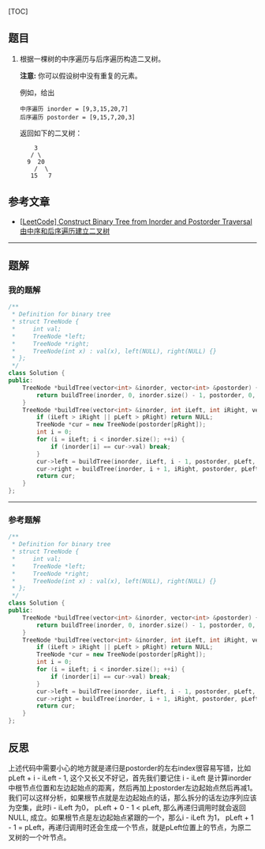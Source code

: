 [TOC]
## 题目

1. 根据一棵树的中序遍历与后序遍历构造二叉树。

   **注意:**
   你可以假设树中没有重复的元素。
   
   例如，给出
   
   ```
   中序遍历 inorder = [9,3,15,20,7]
   后序遍历 postorder = [9,15,7,20,3]
   ```
   
   返回如下的二叉树：
   
   ```
       3
      / \
     9  20
       /  \
      15   7
   ```
   
## 参考文章
- [[LeetCode\] Construct Binary Tree from Inorder and Postorder Traversal 由中序和后序遍历建立二叉树](https://www.cnblogs.com/grandyang/p/4296193.html)

***
## 题解

### 我的题解

```c++
/**
 * Definition for binary tree
 * struct TreeNode {
 *     int val;
 *     TreeNode *left;
 *     TreeNode *right;
 *     TreeNode(int x) : val(x), left(NULL), right(NULL) {}
 * };
 */
class Solution {
public:
    TreeNode *buildTree(vector<int> &inorder, vector<int> &postorder) {
        return buildTree(inorder, 0, inorder.size() - 1, postorder, 0, postorder.size() - 1);
    }
    TreeNode *buildTree(vector<int> &inorder, int iLeft, int iRight, vector<int> &postorder, int pLeft, int pRight) {
        if (iLeft > iRight || pLeft > pRight) return NULL;
        TreeNode *cur = new TreeNode(postorder[pRight]);
        int i = 0;
        for (i = iLeft; i < inorder.size(); ++i) {
            if (inorder[i] == cur->val) break;
        }
        cur->left = buildTree(inorder, iLeft, i - 1, postorder, pLeft, pLeft + i - iLeft - 1);
        cur->right = buildTree(inorder, i + 1, iRight, postorder, pLeft + i - iLeft, pRight - 1);
        return cur;
    }
};
```

***
### 参考题解
```c++
/**
 * Definition for binary tree
 * struct TreeNode {
 *     int val;
 *     TreeNode *left;
 *     TreeNode *right;
 *     TreeNode(int x) : val(x), left(NULL), right(NULL) {}
 * };
 */
class Solution {
public:
    TreeNode *buildTree(vector<int> &inorder, vector<int> &postorder) {
        return buildTree(inorder, 0, inorder.size() - 1, postorder, 0, postorder.size() - 1);
    }
    TreeNode *buildTree(vector<int> &inorder, int iLeft, int iRight, vector<int> &postorder, int pLeft, int pRight) {
        if (iLeft > iRight || pLeft > pRight) return NULL;
        TreeNode *cur = new TreeNode(postorder[pRight]);
        int i = 0;
        for (i = iLeft; i < inorder.size(); ++i) {
            if (inorder[i] == cur->val) break;
        }
        cur->left = buildTree(inorder, iLeft, i - 1, postorder, pLeft, pLeft + i - iLeft - 1);
        cur->right = buildTree(inorder, i + 1, iRight, postorder, pLeft + i - iLeft, pRight - 1);
        return cur;
    }
};
```


## 反思

上述代码中需要小心的地方就是递归是postorder的左右index很容易写错，比如 pLeft + i - iLeft - 1, 这个又长又不好记，首先我们要记住 i - iLeft 是计算inorder中根节点位置和左边起始点的距离，然后再加上postorder左边起始点然后再减1。我们可以这样分析，如果根节点就是左边起始点的话，那么拆分的话左边序列应该为空集，此时i - iLeft 为0， pLeft + 0 - 1 < pLeft, 那么再递归调用时就会返回NULL, 成立。如果根节点是左边起始点紧跟的一个，那么i - iLeft 为1， pLeft + 1 - 1 = pLeft，再递归调用时还会生成一个节点，就是pLeft位置上的节点，为原二叉树的一个叶节点。




